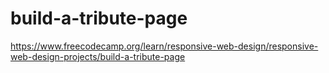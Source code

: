 # build-a-tribute-page
https://www.freecodecamp.org/learn/responsive-web-design/responsive-web-design-projects/build-a-tribute-page
